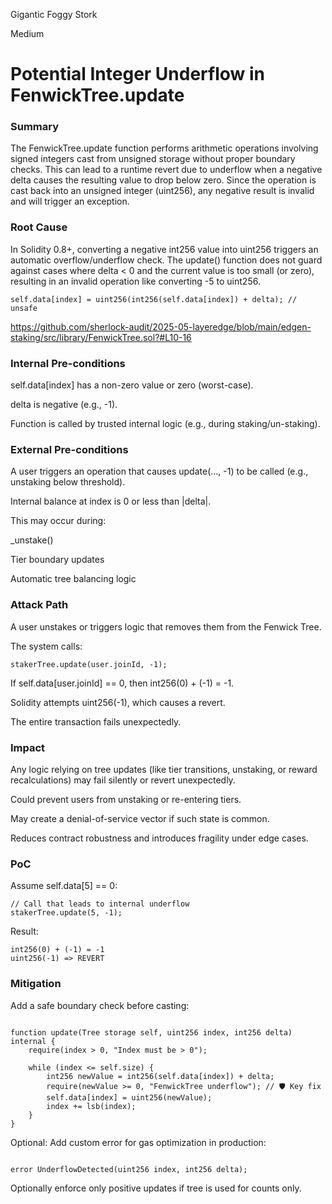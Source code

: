 Gigantic Foggy Stork

Medium

# Potential Integer Underflow in FenwickTree.update

### Summary

The FenwickTree.update function performs arithmetic operations involving signed integers cast from unsigned storage without proper boundary checks. This can lead to a runtime revert due to underflow when a negative delta causes the resulting value to drop below zero. Since the operation is cast back into an unsigned integer (uint256), any negative result is invalid and will trigger an exception.



### Root Cause

In Solidity 0.8+, converting a negative int256 value into uint256 triggers an automatic overflow/underflow check. The update() function does not guard against cases where delta < 0 and the current value is too small (or zero), resulting in an invalid operation like converting -5 to uint256.

```solidity
self.data[index] = uint256(int256(self.data[index]) + delta); // unsafe
```
https://github.com/sherlock-audit/2025-05-layeredge/blob/main/edgen-staking/src/library/FenwickTree.sol?#L10-16

### Internal Pre-conditions

self.data[index] has a non-zero value or zero (worst-case).

delta is negative (e.g., -1).

Function is called by trusted internal logic (e.g., during staking/un-staking).

### External Pre-conditions

A user triggers an operation that causes update(..., -1) to be called (e.g., unstaking below threshold).

Internal balance at index is 0 or less than |delta|.

This may occur during:

_unstake()

Tier boundary updates

Automatic tree balancing logic



### Attack Path

A user unstakes or triggers logic that removes them from the Fenwick Tree.

The system calls:

```solidity
stakerTree.update(user.joinId, -1);
```
If self.data[user.joinId] == 0, then int256(0) + (-1) = -1.

Solidity attempts uint256(-1), which causes a revert.

The entire transaction fails unexpectedly.



### Impact

Any logic relying on tree updates (like tier transitions, unstaking, or reward recalculations) may fail silently or revert unexpectedly.

Could prevent users from unstaking or re-entering tiers.

May create a denial-of-service vector if such state is common.

Reduces contract robustness and introduces fragility under edge cases.

### PoC

Assume self.data[5] == 0:

```solidity
// Call that leads to internal underflow
stakerTree.update(5, -1);
```
Result:

```plaintext
int256(0) + (-1) = -1
uint256(-1) => REVERT
```


### Mitigation

 Add a safe boundary check before casting:

```solidity

function update(Tree storage self, uint256 index, int256 delta) internal {
    require(index > 0, "Index must be > 0");

    while (index <= self.size) {
        int256 newValue = int256(self.data[index]) + delta;
        require(newValue >= 0, "FenwickTree underflow"); // 🛡️ Key fix
        self.data[index] = uint256(newValue);
        index += lsb(index);
    }
}
```
 Optional: Add custom error for gas optimization in production:

```solidity

error UnderflowDetected(uint256 index, int256 delta);
```
 Optionally enforce only positive updates if tree is used for counts only.